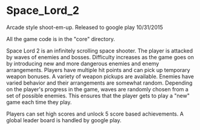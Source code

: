 # Space_Lord_2

Arcade style shoot-em-up. Released to google play 10/31/2015 

All the game code is in the "core" directory. 

Space Lord 2 is an infinitely scrolling space shooter.  The player is attacked by waves of enemies and bosses. Difficulty increases as the game goes on by introducing new and more dangerous enemies and enemy arrangements.  Players have multiple hit points and can pick up temporary weapon bonuses.  A variety of weapon pickups are available.  Enemies have varied behavior and their arrangements are somewhat random.  Depending on the player's progress in the game, waves are randomly chosen from a set of possible enemies.  This ensures that the player gets to play a "new" game each time they play.

Players can set high scores and unlock 5 score based achievements.  A global leader board is handled by google play.
